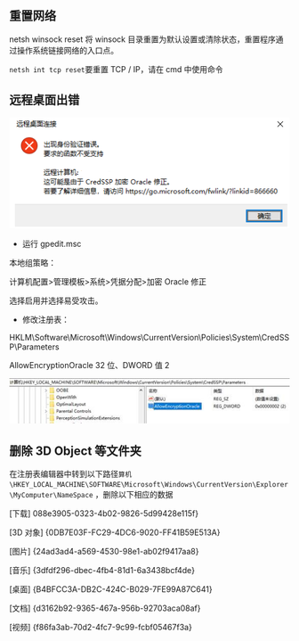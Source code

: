 ## 重置网络

netsh winsock reset 将 winsock 目录重置为默认设置或清除状态，重置程序通过操作系统链接网络的入口点。

`netsh int tcp reset`要重置 TCP / IP，请在 cmd 中使用命令

## 远程桌面出错

![img](img/pic35.png)

- 运行 gpedit.msc

本地组策略：

计算机配置>管理模板>系统>凭据分配>加密 Oracle 修正

选择启用并选择易受攻击。

- 修改注册表：

HKLM\Software\Microsoft\Windows\CurrentVersion\Policies\System\CredSSP\Parameters

AllowEncryptionOracle 32 位、DWORD 值 2

![img](img/pic38.jpg)

## 删除 3D Object 等文件夹

在注册表编辑器中转到以下路径`算机\HKEY_LOCAL_MACHINE\SOFTWARE\Microsoft\Windows\CurrentVersion\Explorer\MyComputer\NameSpace`
，删除以下相应的数据

[下载] 088e3905-0323-4b02-9826-5d99428e115f}

[3D 对象] {0DB7E03F-FC29-4DC6-9020-FF41B59E513A}

[图片] {24ad3ad4-a569-4530-98e1-ab02f9417aa8}

[音乐] {3dfdf296-dbec-4fb4-81d1-6a3438bcf4de}

[桌面] {B4BFCC3A-DB2C-424C-B029-7FE99A87C641}

[文档] {d3162b92-9365-467a-956b-92703aca08af}

[视频] {f86fa3ab-70d2-4fc7-9c99-fcbf05467f3a}
